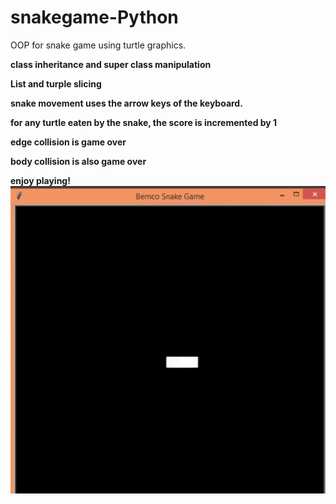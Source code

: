 # snakegame-Python
OOP for snake game using turtle graphics.

<b /> class inheritance and super class manipulation

<b /> List and turple slicing

<b /> snake movement uses the arrow keys of the keyboard.

<b /> for any turtle eaten by the snake, the score is incremented by 1

<b /> edge collision is game over

<b /> body collision is also game over

<b /> enjoy playing!
![](Snake-anim.gif)
